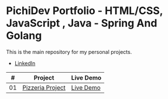 # PichiDev Portfolio - HTML/CSS, JavaScript , Java - Spring And Golang

This is the main repository for my personal projects.

- [LinkedIn](https://www.linkedin.com/in/agustin-carrizo-avellaneda-533727229/)

|  #  | Project                                                                                                                   | Live Demo                                                                         |
| :-: | ------------------------------------------------------------------------------------------------------------------------- | --------------------------------------------------------------------------------- |
| 01  | [Pizzeria Project](https://github.com/Pichi-UNT/portfolio/tree/master/1-Pizzeria)                           | [Live Demo](https://pizzeria.pichidev.com.ar/)               |


